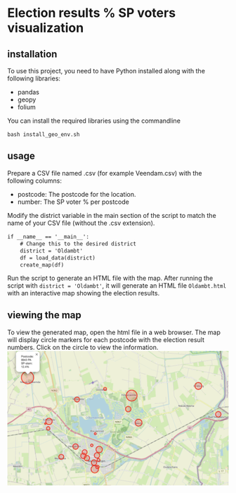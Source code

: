 # Election results % SP voters visualization

## installation
To use this project, you need to have Python installed along with the following libraries:

- pandas
- geopy
- folium
  
You can install the required libraries using the commandline
```{bash}
bash install_geo_env.sh
```

## usage
Prepare a CSV file named <district>.csv (for example Veendam.csv) with the following columns:

- postcode: The postcode for the location.
- number: The SP voter % per postcode

Modify the district variable in the main section of the script to match the name of your CSV file (without the .csv extension).
```{python}
if __name__ == '__main__':
    # Change this to the desired district
    district = 'Oldambt'
    df = load_data(district)
    create_map(df)
```

Run the script to generate an HTML file with the map. 
After running the script with `district = 'Oldambt'`, it will generate an HTML file `Oldambt.html` with an interactive map showing the election results.

## viewing the map
To view the generated map, open the html file in a web browser. 
The map will display circle markers for each postcode with the election result numbers. Click on the circle to view the information.
![Alt text](Oldambt.png)





